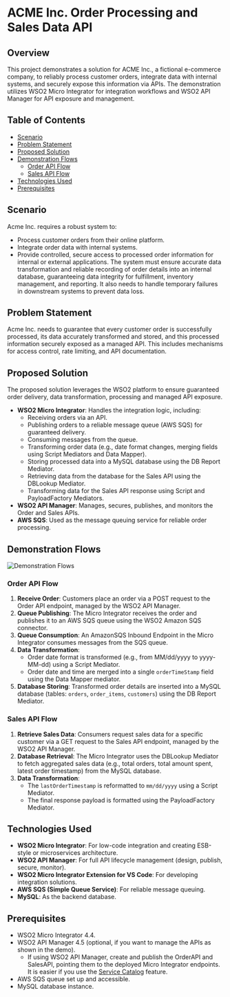 # ACME Inc. Order Processing and Sales Data API

## Overview

This project demonstrates a solution for ACME Inc., a fictional e-commerce company, to reliably process customer orders, integrate data with internal systems, and securely expose this information via APIs. The demonstration utilizes WSO2 Micro Integrator for integration workflows and WSO2 API Manager for API exposure and management.

## Table of Contents

- [Scenario](#scenario)
- [Problem Statement](#problem-statement)
- [Proposed Solution](#proposed-solution)
- [Demonstration Flows](#demonstration-flows)
  - [Order API Flow](#order-api-flow)
  - [Sales API Flow](#sales-api-flow)
- [Technologies Used](#technologies-used)
- [Prerequisites](#prerequisites)

## Scenario

Acme Inc. requires a robust system to:
* Process customer orders from their online platform.
* Integrate order data with internal systems.
* Provide controlled, secure access to processed order information for internal or external applications.
The system must ensure accurate data transformation and reliable recording of order details into an internal database, guaranteeing data integrity for fulfillment, inventory management, and reporting. It also needs to handle temporary failures in downstream systems to prevent data loss.

## Problem Statement

Acme Inc. needs to guarantee that every customer order is successfully processed, its data accurately transformed and stored, and this processed information securely exposed as a managed API. This includes mechanisms for access control, rate limiting, and API documentation.

## Proposed Solution

The proposed solution leverages the WSO2 platform to ensure guaranteed order delivery, data transformation, processing and managed API exposure.

* **WSO2 Micro Integrator**: Handles the integration logic, including:
    * Receiving orders via an API.
    * Publishing orders to a reliable message queue (AWS SQS) for guaranteed delivery.
    * Consuming messages from the queue.
    * Transforming order data (e.g., date format changes, merging fields using Script Mediators and Data Mapper).
    * Storing processed data into a MySQL database using the DB Report Mediator.
    * Retrieving data from the database for the Sales API using the DBLookup Mediator.
    * Transforming data for the Sales API response using Script and PayloadFactory Mediators. 
* **WSO2 API Manager**: Manages, secures, publishes, and monitors the Order and Sales APIs.
* **AWS SQS**: Used as the message queuing service for reliable order processing.

## Demonstration Flows

![Demonstration Flows](assets/Flows.png "Demonstration Flows")

### Order API Flow
1.  **Receive Order**: Customers place an order via a POST request to the Order API endpoint, managed by the WSO2 API Manager. 
2.  **Queue Publishing**: The Micro Integrator receives the order and publishes it to an AWS SQS queue using the WSO2 Amazon SQS connector. 
3.  **Queue Consumption**: An AmazonSQS Inbound Endpoint in the Micro Integrator consumes messages from the SQS queue. 
4.  **Data Transformation**:
    * Order date format is transformed (e.g., from MM/dd/yyyy to yyyy-MM-dd) using a Script Mediator. 
    * Order date and time are merged into a single `orderTimeStamp` field using the Data Mapper mediator. 
5.  **Database Storing**: Transformed order details are inserted into a MySQL database (tables: `orders`, `order_items`, `customers`) using the DB Report Mediator.

### Sales API Flow
1.  **Retrieve Sales Data**: Consumers request sales data for a specific customer via a GET request to the Sales API endpoint, managed by the WSO2 API Manager.
2.  **Database Retrieval**: The Micro Integrator uses the DBLookup Mediator to fetch aggregated sales data (e.g., total orders, total amount spent, latest order timestamp) from the MySQL database.
3.  **Data Transformation**:
    * The `lastOrderTimestamp` is reformatted to `mm/dd/yyyy` using a Script Mediator. 
    * The final response payload is formatted using the PayloadFactory Mediator. 

## Technologies Used

* **WSO2 Micro Integrator**: For low-code integration and creating ESB-style or microservices architecture.
* **WSO2 API Manager**: For full API lifecycle management (design, publish, secure, monitor).
* **WSO2 Micro Integrator Extension for VS Code**: For developing integration solutions. 
* **AWS SQS (Simple Queue Service)**: For reliable message queuing.
* **MySQL**: As the backend database. 

## Prerequisites
* WSO2 Micro Integrator 4.4.
* WSO2 API Manager 4.5 (optional, if you want to manage the APIs as shown in the demo).
  * If using WSO2 API Manager, create and publish the OrderAPI and SalesAPI, pointing them to the deployed Micro Integrator endpoints. It is easier if you use the [Service Catalog](https://mi.docs.wso2.com/en/latest/install-and-setup/setup/deployment/deploying-wso2-mi/#service-catalog) feature.
* AWS SQS queue set up and accessible.
* MySQL database instance.

